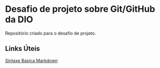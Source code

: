 # Desafio de projeto sobre Git/GitHub da DIO
Repositório criado para o desafio de projeto. 

## Links Úteis
[Sintaxe Basica Markdown](https://www.markdownguide.org/basic-syntax/)

